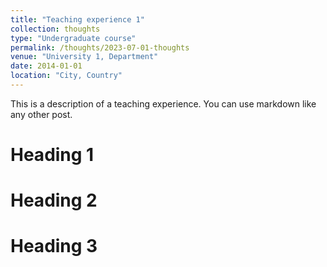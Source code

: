 ```yaml
---
title: "Teaching experience 1"
collection: thoughts
type: "Undergraduate course"
permalink: /thoughts/2023-07-01-thoughts
venue: "University 1, Department"
date: 2014-01-01
location: "City, Country"
---
```


This is a description of a teaching experience. You can use markdown like any other post.

Heading 1
======

Heading 2
======

Heading 3
======